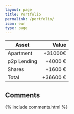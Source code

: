 ```yaml
---
layout: page
title: Portfolio
permalink: /portfolio/
icon: eur
type: page
---
```


| Asset | Value |
| ------ | -----------: |
| Apartment   | +31000€ |
| p2p Lending | +4000 €  |
| Shares    | +1600 € |
| Total    | +36600 € |

## Comments

{% include comments.html %}
